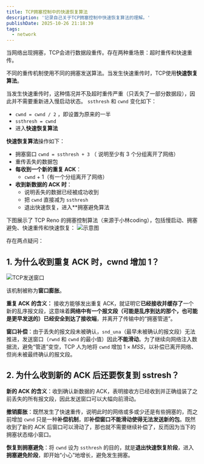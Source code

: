 ```yaml
---
title: TCP拥塞控制中的快速恢复算法
description: '记录自己关于TCP拥塞控制中快速恢复算法的理解。'
publishDate: 2025-10-26 21:18:39
tags:
  - network
---
```


当网络出现拥塞，TCP会进行数据段重传。存在两种重场景：超时重传和快速重传。

不同的重传机制使用不同的拥塞发送算法。当发生快速重传时，TCP使用**快速恢复算法**。

当发生快速重传时，这种情况并不及超时重传严重（只丢失了一部分数据段），因此并不需要重新进入慢启动状态。 `ssthresh` 和 `cwnd` 变化如下：

- `cwnd = cwnd / 2` ，即设置为原来的一半
- `ssthresh = cwnd`
- 进入**快速恢复算法**

**快速恢复算法**操作如下：

- 拥塞窗口 `cwnd = ssthresh + 3` （ 说明至少有 3 个分组离开了网络）
- 重传丢失的数据包
- **每收到一个新的重复 ACK**：
 	- `cwnd` + 1（有一个分组离开了网络）
- **收到新数据的 ACK 时**：
 	- 说明丢失的数据已经被成功收到
 	- 把 `cwnd` 直接减为 `ssthresh`
 	- 退出快速恢复，进入**拥塞避免算法

下图展示了 TCP Reno 的拥塞控制算法（来源于小林coding），包括慢启动、拥塞避免、快速重传和快速恢复：
![示意图](/images/share/tcp_reno.png)

存在两点疑问：

## 1. 为什么收到重复 ACK 时，cwnd 增加 1？

![TCP发送窗口](/images/share/tcp_window.png)

该机制被称为**窗口膨胀**。

**重复 ACK 的含义：** 接收方能够发出重复 ACK，就证明它**已经接收并缓存了**一个新的乱序报文段，这意味着**网络中有一个报文段（可能是乱序到达的那个，也可能是更早发送的）已经安全到达了接收端**，并离开了传输中的“拥塞管道”。

**窗口补偿**：由于丢失的报文段未被确认，`snd_una`（最早未被确认的报文段）无法推进，发送窗口（`rwnd` 和 `cwnd` 的最小值）因此**不能滑动**。为了继续向网络注入数据流，避免“管道”变空，TCP 人为地将 `cwnd` 增加 $1 \times MSS$，以补偿已离开网络、但尚未被最终确认的报文段。

## 2. 为什么收到新的 ACK 后还要恢复到 sstresh？

**新的 ACK 的含义**：收到确认新数据的 ACK，表明接收方已经收到并正确组装了之前丢失的所有报文段，因此发送窗口可以大幅向前滑动。

**撤销膨胀**：既然发生了快速重传，说明此时的网络或多或少还是有些拥塞的，而之前增加 `cwnd` 只是一种**补偿机制**，即**补偿窗口不能滑动使得无法发送新的包**。既然收到了新的 ACK 后窗口可以滑动了，那也就不需要继续补偿了，反而因为当下的拥塞状态缩小窗口。

**恢复到拥塞避免**：将 `cwnd` 设为 `ssthresh` 的目的，就是**退出快速恢复阶段**，进入**拥塞避免阶段**，即开始“小心”地增长，避免发生拥塞。
